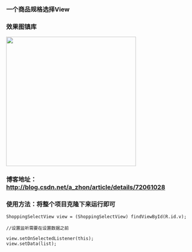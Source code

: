 ### 一个商品规格选择View

### 效果图镇库

<img src="https://github.com/azhon/ShoppingSelection/tree/master/app/20170514201904724.gif" width="350"/>

### 博客地址：http://blog.csdn.net/a_zhon/article/details/72061028

### 使用方法：将整个项目克隆下来运行即可
```
ShoppingSelectView view = (ShoppingSelectView) findViewById(R.id.v);

//设置监听需要在设置数据之前

view.setOnSelectedListener(this);
view.setData(list);
```